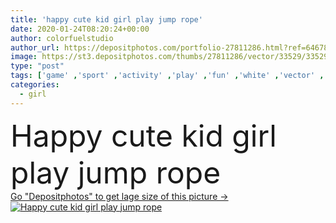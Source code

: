 ```yaml
---
title: 'happy cute kid girl play jump rope'
date: 2020-01-24T08:20:24+00:00
author: colorfuelstudio
author_url: https://depositphotos.com/portfolio-27811286.html?ref=64678756
image: https://st3.depositphotos.com/thumbs/27811286/vector/33529/335296600/api_thumb_450.jpg?forcejpeg=true
type: "post"
tags: ['game' ,'sport' ,'activity' ,'play' ,'fun' ,'white' ,'vector' ,'background' ,'illustration' ,'isolated' ,'happy' ,'girl' ,'female' ,'young' ,'summer' ,'people' ,'joy' ,'spring' ,'cute' ,'child' ,'little' ,'male' ,'man' ,'boy' ,'cartoon' ,'children' ,'funny' ,'kindergarten' ,'toy' ,'kid' ,'character' ,'comic' ,'traditional' ,'active' ,'playing' ,'woman' ,'flat' ,'exercise' ,'jump' ,'clipart' ,'rope' ,'playground' ,'training' ,'activities' ,'doodle' ,'avatar' ,'Sunday' ,'skipping' ,'kinder' ,'kawaii' ]
categories: 
  - girl
---
```

<div aling="center">
            <font size="60"> Happy cute kid girl play jump rope</font>   
</div>
<div>
    <a href='https://st3.depositphotos.com/thumbs/27811286/vector/33529/335296600/api_thumb_450.jpg?forcejpeg=true?ref=64678756' target=_blank > Go "Depositphotos" to get lage size of this picture ->
        <img href='https://st3.depositphotos.com/thumbs/27811286/vector/33529/335296600/api_thumb_450.jpg?forcejpeg=true?ref=64678756' src='https://st3.depositphotos.com/27811286/33529/v/950/depositphotos_335296600-stock-illustration-happy-cute-kid-girl-play.jpg?forcejpeg=true' alt='Happy cute kid girl play jump rope' >
    </a>
</div>
